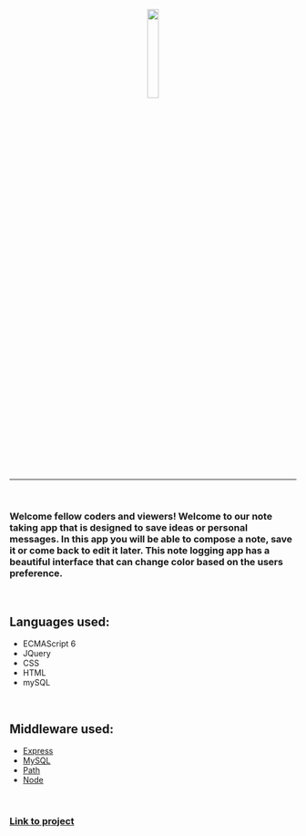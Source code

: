 <p align="center">
  <img width="20%" height="20%" src="./public/images/logo/static-files/Notepal-text-logo.svg">
</p>
<br>
<hr>
<br>
<h3>
Welcome fellow coders and viewers! Welcome to our note taking app that is designed to save ideas or personal messages. In this app you will be able to compose a note, save it or come back to edit it later. This note logging app has a beautiful interface that can change color based on the users preference. 
</h3>
<br>
<h2>Languages used: </h2>
<ul>
    <li>ECMAScript 6</li>
    <li>JQuery</li>
    <li>CSS</li>
    <li>HTML</li>
    <li>mySQL</li>
</ul>
<br>
<h2>Middleware used: </h2>
<ul>
    <li><a href="https://www.npmjs.com/package/express" target="_blank">Express</a></li>
    <li><a href="https://www.npmjs.com/package/mysql" target="_blank">MySQL</a></li>
    <li><a href="https://www.npmjs.com/package/path" target="_blank">Path</a></li>
    <li><a href="https://www.npmjs.com/package/node" target="_blank">Node</a></li>
</ul>
<br>
<h3><a href="https://note-pal.herokuapp.com/NotePal/" target="_blank">Link to project</a></h3>
